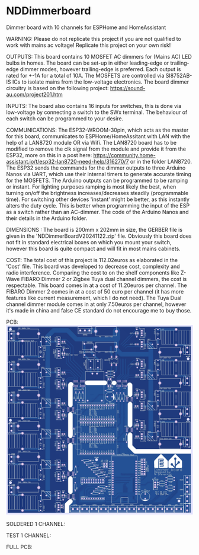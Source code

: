 # NDDimmerboard
Dimmer board with 10 channels for ESPHome and HomeAssistant

WARNING: Please do not replicate this project if you are not qualified to work with mains ac voltage! Replicate this project on your own risk!

OUTPUTS:
This board contains 10 MOSFET AC dimmers for (Mains AC) LED bulbs in homes. The board can be set-up in either leading-edge or trailing-edge dimmer modes, however trailing-edge is preferred. Each output is rated for +-1A for a total of 10A. The MOSFETS are controlled via SI8752AB-IS ICs to isolate mains from the low-voltage electronics.
The board dimmer circuitry is based on the following project: https://sound-au.com/project201.htm

INPUTS:
The board also contains 16 inputs for switches, this is done via low-voltage by connecting a switch to the SWx terminal. The behaviour of each switch can be programmed to your desire.

COMMUNICATIONS:
The ESP32-WROOM-30pin, which acts as the master for this board, communicates to ESPHome/HomeAssitant with LAN with the help of a LAN8720 module OR via Wifi.
The LAN8720 board has to be modified to remove the clk signal from the module and provide it from the ESP32, more on this in a post here: https://community.home-assistant.io/t/esp32-lan8720-need-help/316270/7 or in the folder LAN8720.
The ESP32 sends the commands for the dimmer outputs to three Arduino Nanos via UART, which use their internal timers to generate accurate timing for the MOSFETS. 
The Arduino outputs can be programmed to be ramping or instant. For lighting purposes ramping is most likely the best, when turning on/off the brightness increases/decreases steadily (programmable time).
For switching other devices 'instant' might be better, as this instantly alters the duty cycle. This is better when programming the input of the ESP as a switch rather than an AC-dimmer.
The code of the Arduino Nanos and their details in the Arduino folder.

DIMENSIONS :
The board is 200mm x 202mm in size, the GERBER file is given in the 'NDDimmerBoardV20241122.zip' file. Obviously this board does not fit in standard electrical boxes on which you mount your switch, however this board is quite compact and will fit in most mains cabinets.

COST:
The total cost of this project is 112.02euros as elaborated in the 'Cost' file.
This board was developed to decrease cost, complexity and radio interference. 
Comparing the cost to on the shelf components like Z-Wave FIBARO Dimmer 2 or Zigbee Tuya dual channel dimmers, the cost is respectable.
This board comes in at a cost of 11.20euros per channel.
The FIBARO Dimmer 2 comes in at a cost of 50 euro per channel (it has more features like current measurement, which I do not need).
The Tuya Dual channel dimmer module comes in at only 7.50euros per channel, however it's made in china and false CE standard do not encourage me to buy those.

PCB:
![PCB image](https://github.com/NytoxRex0/NDDimmerboard/blob/main/IMG/TOP.jpg?raw=true)

SOLDERED 1 CHANNEL:

TEST 1 CHANNEL:

FULL PCB:
